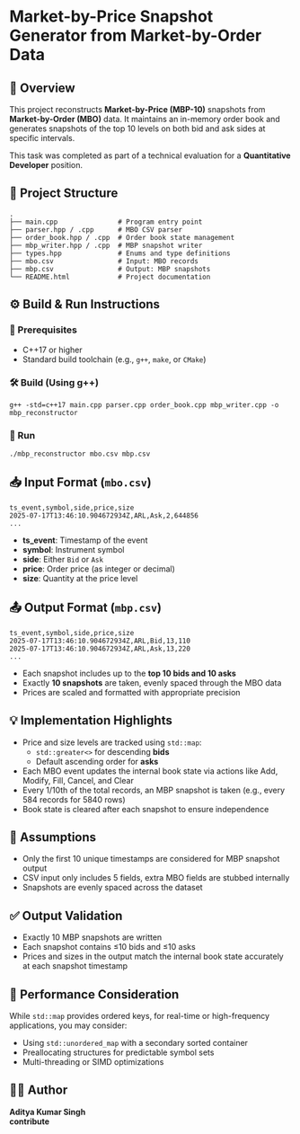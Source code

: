 <!DOCTYPE html>
<html lang="en">
<head>

</head>
<body>

<h1>Market-by-Price Snapshot Generator from Market-by-Order Data</h1>

<h2>📌 Overview</h2>
<p>
  This project reconstructs <strong>Market-by-Price (MBP-10)</strong> snapshots from <strong>Market-by-Order (MBO)</strong> data.
  It maintains an in-memory order book and generates snapshots of the top 10 levels on both bid and ask sides at specific intervals.
</p>
<p>
  This task was completed as part of a technical evaluation for a <strong>Quantitative Developer</strong> position.
</p>

<h2>📁 Project Structure</h2>
<pre><code>.
├── main.cpp               # Program entry point
├── parser.hpp / .cpp      # MBO CSV parser
├── order_book.hpp / .cpp  # Order book state management
├── mbp_writer.hpp / .cpp  # MBP snapshot writer
├── types.hpp              # Enums and type definitions
├── mbo.csv                # Input: MBO records
├── mbp.csv                # Output: MBP snapshots
└── README.html            # Project documentation
</code></pre>

<h2>⚙️ Build & Run Instructions</h2>

<h3>🔧 Prerequisites</h3>
<ul>
  <li>C++17 or higher</li>
  <li>Standard build toolchain (e.g., <code>g++</code>, <code>make</code>, or <code>CMake</code>)</li>
</ul>

<h3>🛠️ Build (Using g++)</h3>
<pre><code>g++ -std=c++17 main.cpp parser.cpp order_book.cpp mbp_writer.cpp -o mbp_reconstructor</code></pre>

<h3>🚀 Run</h3>
<pre><code>./mbp_reconstructor mbo.csv mbp.csv</code></pre>

<h2>📥 Input Format (<code>mbo.csv</code>)</h2>
<pre><code>ts_event,symbol,side,price,size
2025-07-17T13:46:10.904672934Z,ARL,Ask,2,644856
...</code></pre>
<ul>
  <li><strong>ts_event</strong>: Timestamp of the event</li>
  <li><strong>symbol</strong>: Instrument symbol</li>
  <li><strong>side</strong>: Either <code>Bid</code> or <code>Ask</code></li>
  <li><strong>price</strong>: Order price (as integer or decimal)</li>
  <li><strong>size</strong>: Quantity at the price level</li>
</ul>

<h2>📤 Output Format (<code>mbp.csv</code>)</h2>
<pre><code>ts_event,symbol,side,price,size
2025-07-17T13:46:10.904672934Z,ARL,Bid,13,110
2025-07-17T13:46:10.904672934Z,ARL,Ask,13,220
...</code></pre>
<ul>
  <li>Each snapshot includes up to the <strong>top 10 bids and 10 asks</strong></li>
  <li>Exactly <strong>10 snapshots</strong> are taken, evenly spaced through the MBO data</li>
  <li>Prices are scaled and formatted with appropriate precision</li>
</ul>

<h2>💡 Implementation Highlights</h2>
<ul>
  <li>Price and size levels are tracked using <code>std::map</code>:
    <ul>
      <li><code>std::greater&lt;&gt;</code> for descending <strong>bids</strong></li>
      <li>Default ascending order for <strong>asks</strong></li>
    </ul>
  </li>
  <li>Each MBO event updates the internal book state via actions like Add, Modify, Fill, Cancel, and Clear</li>
  <li>Every 1/10th of the total records, an MBP snapshot is taken (e.g., every 584 records for 5840 rows)</li>
  <li>Book state is cleared after each snapshot to ensure independence</li>
</ul>

<h2>📌 Assumptions</h2>
<ul>
  <li>Only the first 10 unique timestamps are considered for MBP snapshot output</li>
  <li>CSV input only includes 5 fields, extra MBO fields are stubbed internally</li>
  <li>Snapshots are evenly spaced across the dataset</li>
</ul>

<h2>✅ Output Validation</h2>
<ul>
  <li>Exactly 10 MBP snapshots are written</li>
  <li>Each snapshot contains ≤10 bids and ≤10 asks</li>
  <li>Prices and sizes in the output match the internal book state accurately at each snapshot timestamp</li>
</ul>

<h2>🚀 Performance Consideration</h2>
<p>
  While <code>std::map</code> provides ordered keys, for real-time or high-frequency applications, you may consider:
</p>
<ul>
  <li>Using <code>std::unordered_map</code> with a secondary sorted container</li>
  <li>Preallocating structures for predictable symbol sets</li>
  <li>Multi-threading or SIMD optimizations</li>
</ul>

<h2>👨‍💻 Author</h2>
<p>
  <strong>Aditya Kumar Singh</strong><br>
  <strong>contribute</strong>
</p>

</body>
</html>
